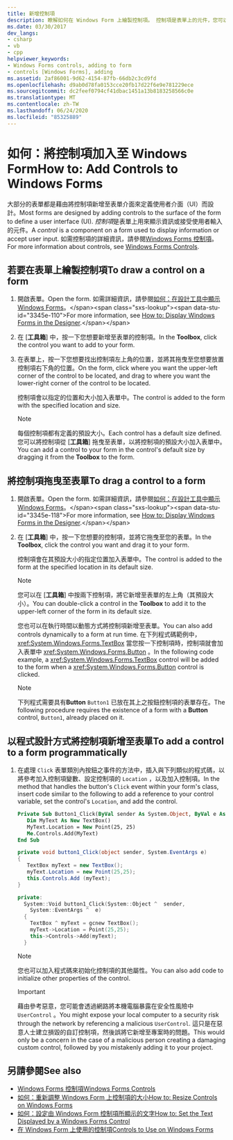 ```yaml
---
title: 新增控制項
description: 瞭解如何在 Windows Form 上繪製控制項。 控制項是表單上的元件，您可以用來顯示資訊或接受使用者輸入。
ms.date: 03/30/2017
dev_langs:
- csharp
- vb
- cpp
helpviewer_keywords:
- Windows Forms controls, adding to form
- controls [Windows Forms], adding
ms.assetid: 2af86001-9d62-4154-87fb-66db2c3cd9fd
ms.openlocfilehash: d9ab0d78fa0153cce20fb17d22f6e9e781229ece
ms.sourcegitcommit: dc2feef0794cf41dbac1451a13b8183258566c0e
ms.translationtype: MT
ms.contentlocale: zh-TW
ms.lasthandoff: 06/24/2020
ms.locfileid: "85325889"
---
```

# <a name="how-to-add-controls-to-windows-forms"></a><span data-ttu-id="3345e-104">如何：將控制項加入至 Windows Form</span><span class="sxs-lookup"><span data-stu-id="3345e-104">How to: Add Controls to Windows Forms</span></span>

<span data-ttu-id="3345e-105">大部分的表單都是藉由將控制項新增至表單介面來定義使用者介面（UI）而設計。</span><span class="sxs-lookup"><span data-stu-id="3345e-105">Most forms are designed by adding controls to the surface of the form to define a user interface (UI).</span></span> <span data-ttu-id="3345e-106">*控制項*是表單上用來顯示資訊或接受使用者輸入的元件。</span><span class="sxs-lookup"><span data-stu-id="3345e-106">A *control* is a component on a form used to display information or accept user input.</span></span> <span data-ttu-id="3345e-107">如需控制項的詳細資訊，請參閱[Windows Forms 控制項](index.md)。</span><span class="sxs-lookup"><span data-stu-id="3345e-107">For more information about controls, see [Windows Forms Controls](index.md).</span></span>

## <a name="to-draw-a-control-on-a-form"></a><span data-ttu-id="3345e-108">若要在表單上繪製控制項</span><span class="sxs-lookup"><span data-stu-id="3345e-108">To draw a control on a form</span></span>

1. <span data-ttu-id="3345e-109">開啟表單。</span><span class="sxs-lookup"><span data-stu-id="3345e-109">Open the form.</span></span> <span data-ttu-id="3345e-110">如需詳細資訊，請參閱[如何：在設計工具中顯示 Windows Forms](https://docs.microsoft.com/previous-versions/visualstudio/visual-studio-2010/w5yd62ts(v=vs.100))。</span><span class="sxs-lookup"><span data-stu-id="3345e-110">For more information, see [How to: Display Windows Forms in the Designer](https://docs.microsoft.com/previous-versions/visualstudio/visual-studio-2010/w5yd62ts(v=vs.100)).</span></span>

2. <span data-ttu-id="3345e-111">在 [**工具箱**] 中，按一下您想要新增至表單的控制項。</span><span class="sxs-lookup"><span data-stu-id="3345e-111">In the **Toolbox**, click the control you want to add to your form.</span></span>

3. <span data-ttu-id="3345e-112">在表單上，按一下您想要找出控制項左上角的位置，並將其拖曳至您想要放置控制項右下角的位置。</span><span class="sxs-lookup"><span data-stu-id="3345e-112">On the form, click where you want the upper-left corner of the control to be located, and drag to where you want the lower-right corner of the control to be located.</span></span>

    <span data-ttu-id="3345e-113">控制項會以指定的位置和大小加入表單中。</span><span class="sxs-lookup"><span data-stu-id="3345e-113">The control is added to the form with the specified location and size.</span></span>

    > [!NOTE]
    > <span data-ttu-id="3345e-114">每個控制項都有定義的預設大小。</span><span class="sxs-lookup"><span data-stu-id="3345e-114">Each control has a default size defined.</span></span> <span data-ttu-id="3345e-115">您可以將控制項從 [**工具箱**] 拖曳至表單，以將控制項的預設大小加入表單中。</span><span class="sxs-lookup"><span data-stu-id="3345e-115">You can add a control to your form in the control's default size by dragging it from the **Toolbox** to the form.</span></span>

## <a name="to-drag-a-control-to-a-form"></a><span data-ttu-id="3345e-116">將控制項拖曳至表單</span><span class="sxs-lookup"><span data-stu-id="3345e-116">To drag a control to a form</span></span>

1. <span data-ttu-id="3345e-117">開啟表單。</span><span class="sxs-lookup"><span data-stu-id="3345e-117">Open the form.</span></span> <span data-ttu-id="3345e-118">如需詳細資訊，請參閱[如何：在設計工具中顯示 Windows Forms](https://docs.microsoft.com/previous-versions/visualstudio/visual-studio-2010/w5yd62ts(v=vs.100))。</span><span class="sxs-lookup"><span data-stu-id="3345e-118">For more information, see [How to: Display Windows Forms in the Designer](https://docs.microsoft.com/previous-versions/visualstudio/visual-studio-2010/w5yd62ts(v=vs.100)).</span></span>

2. <span data-ttu-id="3345e-119">在 [**工具箱**] 中，按一下您想要的控制項，並將它拖曳至您的表單。</span><span class="sxs-lookup"><span data-stu-id="3345e-119">In the **Toolbox**, click the control you want and drag it to your form.</span></span>

    <span data-ttu-id="3345e-120">控制項會在其預設大小的指定位置加入表單中。</span><span class="sxs-lookup"><span data-stu-id="3345e-120">The control is added to the form at the specified location in its default size.</span></span>

    > [!NOTE]
    > <span data-ttu-id="3345e-121">您可以在 [**工具箱**] 中按兩下控制項，將它新增至表單的左上角（其預設大小）。</span><span class="sxs-lookup"><span data-stu-id="3345e-121">You can double-click a control in the **Toolbox** to add it to the upper-left corner of the form in its default size.</span></span>

    <span data-ttu-id="3345e-122">您也可以在執行時間以動態方式將控制項新增至表單。</span><span class="sxs-lookup"><span data-stu-id="3345e-122">You can also add controls dynamically to a form at run time.</span></span> <span data-ttu-id="3345e-123">在下列程式碼範例中， <xref:System.Windows.Forms.TextBox> 當您按一下控制項時，控制項就會加入表單中 <xref:System.Windows.Forms.Button> 。</span><span class="sxs-lookup"><span data-stu-id="3345e-123">In the following code example, a <xref:System.Windows.Forms.TextBox> control will be added to the form when a <xref:System.Windows.Forms.Button> control is clicked.</span></span>

    > [!NOTE]
    > <span data-ttu-id="3345e-124">下列程式需要具有**Button** `Button1` 已放在其上之按鈕控制項的表單存在。</span><span class="sxs-lookup"><span data-stu-id="3345e-124">The following procedure requires the existence of a form with a **Button** control, `Button1`, already placed on it.</span></span>

## <a name="to-add-a-control-to-a-form-programmatically"></a><span data-ttu-id="3345e-125">以程式設計方式將控制項新增至表單</span><span class="sxs-lookup"><span data-stu-id="3345e-125">To add a control to a form programmatically</span></span>

1. <span data-ttu-id="3345e-126">在處理 `Click` 表單類別內按鈕之事件的方法中，插入與下列類似的程式碼，以將參考加入控制項變數、設定控制項的 `Location` ，以及加入控制項。</span><span class="sxs-lookup"><span data-stu-id="3345e-126">In the method that handles the button's `Click` event within your form's class, insert code similar to the following to add a reference to your control variable, set the control's `Location`, and add the control.</span></span>

    ```vb
    Private Sub Button1_Click(ByVal sender As System.Object, ByVal e As System.EventArgs) Handles Button1.Click
       Dim MyText As New TextBox()
       MyText.Location = New Point(25, 25)
       Me.Controls.Add(MyText)
    End Sub
    ```

    ```csharp
    private void button1_Click(object sender, System.EventArgs e)
    {
       TextBox myText = new TextBox();
       myText.Location = new Point(25,25);
       this.Controls.Add (myText);
    }
    ```

    ```cpp
    private:
      System::Void button1_Click(System::Object ^  sender,
        System::EventArgs ^  e)
      {
        TextBox ^ myText = gcnew TextBox();
        myText->Location = Point(25,25);
        this->Controls->Add(myText);
      }
    ```

    > [!NOTE]
    > <span data-ttu-id="3345e-127">您也可以加入程式碼來初始化控制項的其他屬性。</span><span class="sxs-lookup"><span data-stu-id="3345e-127">You can also add code to initialize other properties of the control.</span></span>

    > [!IMPORTANT]
    > <span data-ttu-id="3345e-128">藉由參考惡意，您可能會透過網路將本機電腦暴露在安全性風險中 `UserControl` 。</span><span class="sxs-lookup"><span data-stu-id="3345e-128">You might expose your local computer to a security risk through the network by referencing a malicious `UserControl`.</span></span> <span data-ttu-id="3345e-129">這只是在惡意人士建立損毀的自訂控制項，然後誤將它新增至專案時的問題。</span><span class="sxs-lookup"><span data-stu-id="3345e-129">This would only be a concern in the case of a malicious person creating a damaging custom control, followed by you mistakenly adding it to your project.</span></span>

## <a name="see-also"></a><span data-ttu-id="3345e-130">另請參閱</span><span class="sxs-lookup"><span data-stu-id="3345e-130">See also</span></span>

- [<span data-ttu-id="3345e-131">Windows Forms 控制項</span><span class="sxs-lookup"><span data-stu-id="3345e-131">Windows Forms Controls</span></span>](index.md)
- [<span data-ttu-id="3345e-132">如何：重新調整 Windows Form 上控制項的大小</span><span class="sxs-lookup"><span data-stu-id="3345e-132">How to: Resize Controls on Windows Forms</span></span>](how-to-resize-controls-on-windows-forms.md)
- [<span data-ttu-id="3345e-133">如何：設定由 Windows Form 控制項所顯示的文字</span><span class="sxs-lookup"><span data-stu-id="3345e-133">How to: Set the Text Displayed by a Windows Forms Control</span></span>](how-to-set-the-text-displayed-by-a-windows-forms-control.md)
- [<span data-ttu-id="3345e-134">在 Windows Form 上使用的控制項</span><span class="sxs-lookup"><span data-stu-id="3345e-134">Controls to Use on Windows Forms</span></span>](controls-to-use-on-windows-forms.md)
